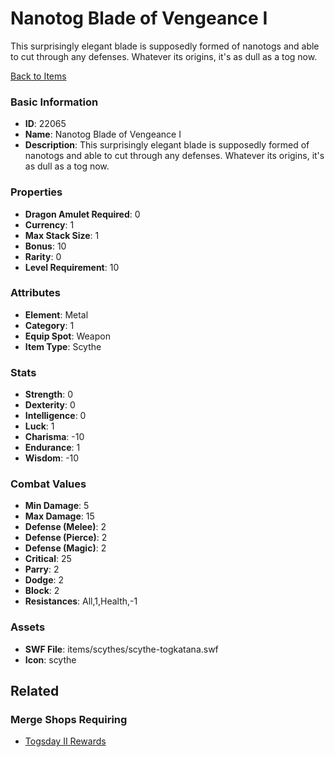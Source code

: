 # Nanotog Blade of Vengeance I

This surprisingly elegant blade is supposedly formed of nanotogs and able to cut through any defenses. Whatever its origins, it's as dull as a tog now.

[Back to Items](../items.md)

### Basic Information

- **ID**: 22065
- **Name**: Nanotog Blade of Vengeance I
- **Description**: This surprisingly elegant blade is supposedly formed of nanotogs and able to cut through any defenses. Whatever its origins, it&#039;s as dull as a tog now.

### Properties

- **Dragon Amulet Required**: 0
- **Currency**: 1
- **Max Stack Size**: 1
- **Bonus**: 10
- **Rarity**: 0
- **Level Requirement**: 10

### Attributes

- **Element**: Metal
- **Category**: 1
- **Equip Spot**: Weapon
- **Item Type**: Scythe

### Stats

- **Strength**: 0
- **Dexterity**: 0
- **Intelligence**: 0
- **Luck**: 1
- **Charisma**: -10
- **Endurance**: 1
- **Wisdom**: -10

### Combat Values

- **Min Damage**: 5
- **Max Damage**: 15
- **Defense (Melee)**: 2
- **Defense (Pierce)**: 2
- **Defense (Magic)**: 2
- **Critical**: 25
- **Parry**: 2
- **Dodge**: 2
- **Block**: 2
- **Resistances**: All,1,Health,-1

### Assets

- **SWF File**: items/scythes/scythe-togkatana.swf
- **Icon**: scythe

## Related

### Merge Shops Requiring

- [Togsday II Rewards](../merge-shops/425-togsday-ii-rewards.md)

